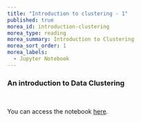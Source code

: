 ```yaml
---
title: "Introduction to clustering - 1" 
published: true
morea_id: introduction-clustering
morea_type: reading
morea_summary: Introduction to Clustering
morea_sort_order: 1
morea_labels:
  - Jupyter Notebook
---
```

### An introduction to Data Clustering
<br/>

You can access the notebook [here](resources/clustering.ipynb).

<br/>